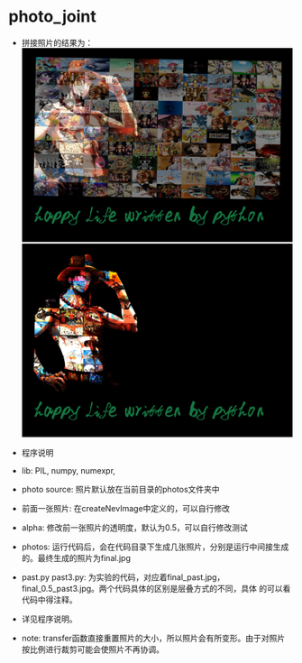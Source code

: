 # photo_joint

- 拼接照片的结果为：  
 ![image](final_0.5_past3.jpg)
 ![image](final_past.jpg)

- 程序说明  
 - lib: PIL, numpy, numexpr, 
 - photo source: 照片默认放在当前目录的photos文件夹中  
 - 前面一张照片: 在createNevImage中定义的，可以自行修改  
 - alpha: 修改前一张照片的透明度，默认为0.5，可以自行修改测试
 - photos: 运行代码后，会在代码目录下生成几张照片，分别是运行中间接生成的。最终生成的照片为final.jpg  
 - past.py past3.py: 为实验的代码，对应着final_past.jpg，final_0.5_past3.jpg。两个代码具体的区别是层叠方式的不同，具体
 的可以看代码中得注释。
 - 详见程序说明。  


- note: transfer函数直接重置照片的大小，所以照片会有所变形。由于对照片按比例进行裁剪可能会使照片不再协调。



